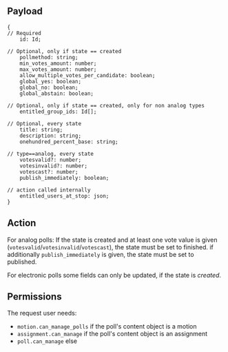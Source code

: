 ## Payload
```
{
// Required
    id: Id;

// Optional, only if state == created
    pollmethod: string;
    min_votes_amount: number;
    max_votes_amount: number;
    allow_multiple_votes_per_candidate: boolean;
    global_yes: boolean;
    global_no: boolean;
    global_abstain: boolean;

// Optional, only if state == created, only for non analog types
    entitled_group_ids: Id[];

// Optional, every state
    title: string;
    description: string;
    onehundred_percent_base: string;

// type==analog, every state
    votesvalid?: number;
    votesinvalid?: number;
    votescast?: number;
    publish_immediately: boolean;

// action called internally
    entitled_users_at_stop: json;
}
```

## Action
For analog polls: If the state is created and at least one vote value is given (`votesvalid`/`votesinvalid`/`votescast`), the state must be set to finished. if additionally `publish_immediately` is given, the state must be set to published.

For electronic polls some fields can only be updated, if the state is *created*.

## Permissions
The request user needs:
- `motion.can_manage_polls` if the poll's content object is a motion
- `assignment.can_manage` if the poll's content object is an assignment
- `poll.can_manage` else
